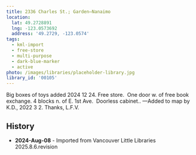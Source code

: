 ```yaml
---
title: 2336 Charles St.; Garden—Nanaimo
location:
  lat: 49.2728891
  lng: -123.0573692
  address: '49.2729, -123.0574'
tags:
  - kml-import
  - free-store
  - multi-purpose
  - dark-blue-marker
  - active
photo: /images/libraries/placeholder-library.jpg
library_id: '00105'
---
```

Big boxes of toys added 2024 12 24.
Free store.  One door w. of free book exchange.
4 blocks n. of E. 1st Ave.  Doorless cabinet..
—Added to map by K.D., 2022 3 2. Thanks, L.F.V.

## History
- **2024-Aug-08** - Imported from Vancouver Little Libraries 2025.8.6.revision
